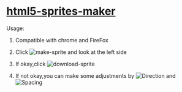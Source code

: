 # [html5-sprites-maker](https://xianshenglu.github.io/html5/html5-sprites-maker/index.html)

Usage:

1.  Compatible with chrome and FireFox

2.  Click ![make-sprite](https://github.com/xianshenglu/html5/tree/master/html5-sprites-maker/images/make-sprite.png) and look at the left side

3.  If okay,click ![download-sprite](https://github.com/xianshenglu/html5/tree/master/html5-sprites-maker/images/download-sprite.png)

4.  If not okay,you can make some adjustments by ![Direction](https://github.com/xianshenglu/html5/tree/master/html5-sprites-maker/images/Direction.png) and ![Spacing](https://github.com/xianshenglu/html5/tree/master/html5-sprites-maker/images/Spacing.png)
